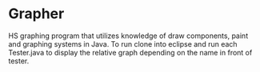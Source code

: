 # Grapher
HS graphing program that utilizes knowledge of draw components, paint and graphing systems in Java.
To run clone into eclipse and run each Tester.java to display the relative graph depending on the name in front of tester.
